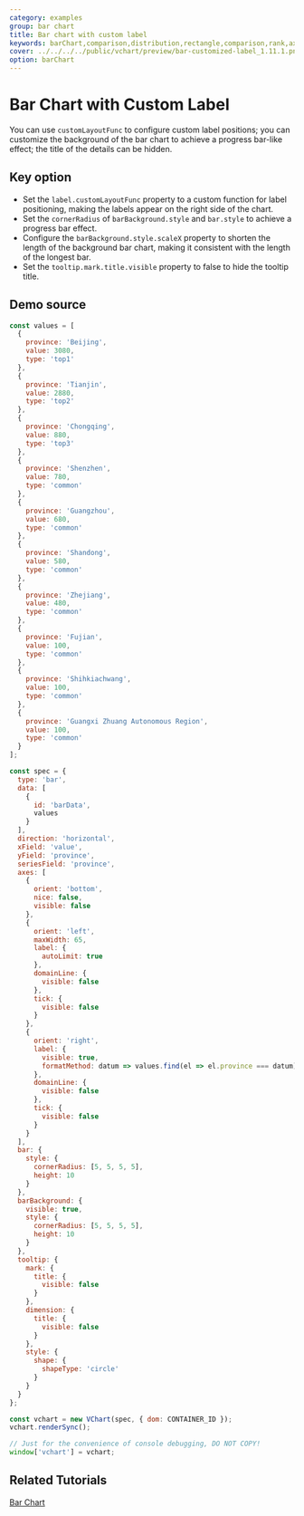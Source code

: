 ```yaml
---
category: examples
group: bar chart
title: Bar chart with custom label
keywords: barChart,comparison,distribution,rectangle,comparison,rank,axis,label
cover: ../../../../public/vchart/preview/bar-customized-label_1.11.1.png
option: barChart
---
```


# Bar Chart with Custom Label

You can use `customLayoutFunc` to configure custom label positions; you can customize the background of the bar chart to achieve a progress bar-like effect; the title of the details can be hidden.

## Key option

- Set the `label.customLayoutFunc` property to a custom function for label positioning, making the labels appear on the right side of the chart.
- Set the `cornerRadius` of `barBackground.style` and `bar.style` to achieve a progress bar effect.
- Configure the `barBackground.style.scaleX` property to shorten the length of the background bar chart, making it consistent with the length of the longest bar.
- Set the `tooltip.mark.title.visible` property to false to hide the tooltip title.

## Demo source

```javascript livedemo
const values = [
  {
    province: 'Beijing',
    value: 3080,
    type: 'top1'
  },
  {
    province: 'Tianjin',
    value: 2880,
    type: 'top2'
  },
  {
    province: 'Chongqing',
    value: 880,
    type: 'top3'
  },
  {
    province: 'Shenzhen',
    value: 780,
    type: 'common'
  },
  {
    province: 'Guangzhou',
    value: 680,
    type: 'common'
  },
  {
    province: 'Shandong',
    value: 580,
    type: 'common'
  },
  {
    province: 'Zhejiang',
    value: 480,
    type: 'common'
  },
  {
    province: 'Fujian',
    value: 100,
    type: 'common'
  },
  {
    province: 'Shihkiachwang',
    value: 100,
    type: 'common'
  },
  {
    province: 'Guangxi Zhuang Autonomous Region',
    value: 100,
    type: 'common'
  }
];

const spec = {
  type: 'bar',
  data: [
    {
      id: 'barData',
      values
    }
  ],
  direction: 'horizontal',
  xField: 'value',
  yField: 'province',
  seriesField: 'province',
  axes: [
    {
      orient: 'bottom',
      nice: false,
      visible: false
    },
    {
      orient: 'left',
      maxWidth: 65,
      label: {
        autoLimit: true
      },
      domainLine: {
        visible: false
      },
      tick: {
        visible: false
      }
    },
    {
      orient: 'right',
      label: {
        visible: true,
        formatMethod: datum => values.find(el => el.province === datum).value
      },
      domainLine: {
        visible: false
      },
      tick: {
        visible: false
      }
    }
  ],
  bar: {
    style: {
      cornerRadius: [5, 5, 5, 5],
      height: 10
    }
  },
  barBackground: {
    visible: true,
    style: {
      cornerRadius: [5, 5, 5, 5],
      height: 10
    }
  },
  tooltip: {
    mark: {
      title: {
        visible: false
      }
    },
    dimension: {
      title: {
        visible: false
      }
    },
    style: {
      shape: {
        shapeType: 'circle'
      }
    }
  }
};

const vchart = new VChart(spec, { dom: CONTAINER_ID });
vchart.renderSync();

// Just for the convenience of console debugging, DO NOT COPY!
window['vchart'] = vchart;
```

## Related Tutorials

[Bar Chart](link)
